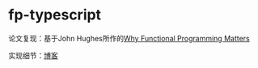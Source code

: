 # fp-typescript
论文复现：基于John Hughes所作的[Why Functional Programming Matters](https://www.cs.kent.ac.uk/people/staff/dat/miranda/whyfp90.pdf)

实现细节：[博客](https://zion4h.github.io/2022/12/11/functional-programming-and-modularity/)
